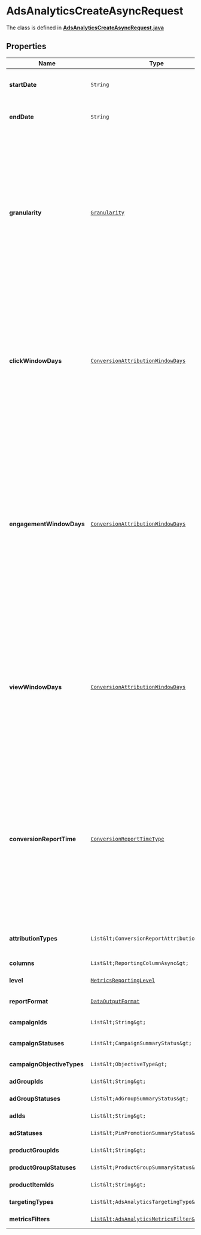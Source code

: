 

# AdsAnalyticsCreateAsyncRequest

The class is defined in **[AdsAnalyticsCreateAsyncRequest.java](../../src/main/java/org/openapitools/model/AdsAnalyticsCreateAsyncRequest.java)**

## Properties

Name | Type | Description | Notes
------------ | ------------- | ------------- | -------------
**startDate** | `String` | Metric report start date (UTC). Format: YYYY-MM-DD | 
**endDate** | `String` | Metric report end date (UTC). Format: YYYY-MM-DD | 
**granularity** | [`Granularity`](Granularity.md) | TOTAL - metrics are aggregated over the specified date range.&lt;br&gt; DAY - metrics are broken down daily.&lt;br&gt; HOUR - metrics are broken down hourly.&lt;br&gt;WEEKLY - metrics are broken down weekly.&lt;br&gt;MONTHLY - metrics are broken down monthly | 
**clickWindowDays** | [`ConversionAttributionWindowDays`](ConversionAttributionWindowDays.md) | Number of days to use as the conversion attribution window for a pin click action. Applies to Pinterest Tag conversion metrics. Prior conversion tags use their defined attribution windows. If not specified, defaults to &#x60;30&#x60; days. |  [optional property]
**engagementWindowDays** | [`ConversionAttributionWindowDays`](ConversionAttributionWindowDays.md) | Number of days to use as the conversion attribution window for an engagement action. Engagements include saves, closeups, link clicks, and carousel card swipes. Applies to Pinterest Tag conversion metrics. Prior conversion tags use their defined attribution windows. If not specified, defaults to &#x60;30&#x60; days. |  [optional property]
**viewWindowDays** | [`ConversionAttributionWindowDays`](ConversionAttributionWindowDays.md) | Number of days to use as the conversion attribution window for a view action. Applies to Pinterest Tag conversion metrics. Prior conversion tags use their defined attribution windows. If not specified, defaults to &#x60;1&#x60; day. |  [optional property]
**conversionReportTime** | [`ConversionReportTimeType`](ConversionReportTimeType.md) | The date by which the conversion metrics returned from this endpoint will be reported. There are two dates associated with a conversion event: the date that the user interacted with the ad, and the date that the user completed a conversion event. |  [optional property]
**attributionTypes** | `List&lt;ConversionReportAttributionType&gt;` | List of types of attribution for the conversion report |  [optional property]
**columns** | `List&lt;ReportingColumnAsync&gt;` | Metric and entity columns | 
**level** | [`MetricsReportingLevel`](MetricsReportingLevel.md) | Level of the report | 
**reportFormat** | [`DataOutputFormat`](DataOutputFormat.md) | Specification for formatting report data |  [optional property]
**campaignIds** | `List&lt;String&gt;` | List of campaign ids |  [optional property]
**campaignStatuses** | `List&lt;CampaignSummaryStatus&gt;` | List of status values for filtering |  [optional property]
**campaignObjectiveTypes** | `List&lt;ObjectiveType&gt;` | List of values for filtering |  [optional property]
**adGroupIds** | `List&lt;String&gt;` | List of ad group ids |  [optional property]
**adGroupStatuses** | `List&lt;AdGroupSummaryStatus&gt;` | List of values for filtering |  [optional property]
**adIds** | `List&lt;String&gt;` | List of ad ids |  [optional property]
**adStatuses** | `List&lt;PinPromotionSummaryStatus&gt;` | List of values for filtering |  [optional property]
**productGroupIds** | `List&lt;String&gt;` | List of product group ids |  [optional property]
**productGroupStatuses** | `List&lt;ProductGroupSummaryStatus&gt;` | List of values for filtering |  [optional property]
**productItemIds** | `List&lt;String&gt;` | List of product item ids |  [optional property]
**targetingTypes** | `List&lt;AdsAnalyticsTargetingType&gt;` | List of targeting types |  [optional property]
**metricsFilters** | [`List&lt;AdsAnalyticsMetricsFilter&gt;`](AdsAnalyticsMetricsFilter.md) | List of metrics filters |  [optional property]

























